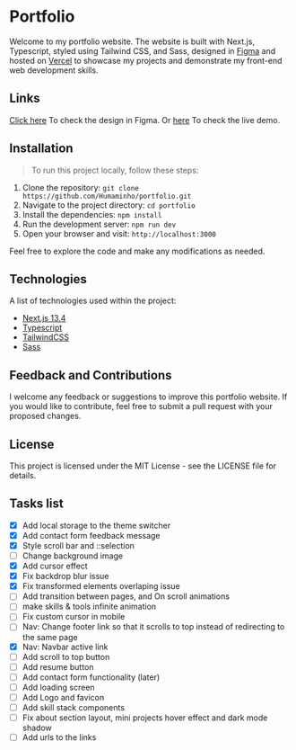 # Portfolio

Welcome to my portfolio website.
The website is built with Next.js, Typescript, styled using Tailwind CSS, and Sass, designed in [Figma](https://www.figma.com/) and hosted on [Vercel](https://vercel.com/) to showcase my projects and demonstrate my front-end web development skills.

## Links

[Click here](https://www.figma.com/file/dTGdUl8zxrc29iq4PbPl4E/Humam's-portfolio?type=design&node-id=0%3A1&t=7YxanZkBwHnkcBNk-1) To check the design in Figma.
Or [here](https://portfolio-humaminho.vercel.app/) To check the live demo.

## Installation
> To run this project locally, follow these steps:

1. Clone the repository: `git clone https://github.com/Humaminho/portfolio.git`
2. Navigate to the project directory: `cd portfolio`
2. Install the dependencies: `npm install`
3. Run the development server: `npm run dev`
4. Open your browser and visit: `http://localhost:3000`

Feel free to explore the code and make any modifications as needed.

## Technologies

A list of technologies used within the project:
* [Next.js 13.4](https://nextjs.org/)
* [Typescript](https://www.typescriptlang.org/)
* [TailwindCSS](https://tailwindcss.com/)
* [Sass](https://sass-lang.com/)

## Feedback and Contributions

I welcome any feedback or suggestions to improve this portfolio website. If you would like to contribute, feel free to submit a pull request with your proposed changes.

## License

This project is licensed under the MIT License - see the LICENSE file for details.

## Tasks list

- [x] Add local storage to the theme switcher
- [x] Add contact form feedback message
- [x] Style scroll bar and ::selection
- [ ] Change background image
- [x] Add cursor effect
- [x] Fix backdrop blur issue
- [x] Fix transformed elements overlaping issue
- [ ] Add transition between pages, and  On scroll animations
- [ ] make skills & tools infinite animation
- [ ] Fix custom cursor in mobile
- [ ] Nav: Change footer link so that it scrolls to top instead of redirecting to the same page
- [x] Nav: Navbar active link
- [ ] Add scroll to top button
- [ ] Add resume button
- [ ] Add contact form functionality (later)
- [ ] Add loading screen
- [ ] Add Logo and favicon
- [ ] Add skill stack components
- [ ] Fix about section layout, mini projects hover effect and dark mode shadow
- [ ] Add urls to the links